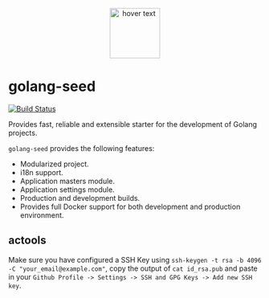 <p align="center">
  <img src="https://github.com/golang/go/blob/master/doc/gopher/gophercolor.png" width="100" title="hover text">
</p>

# golang-seed

[![Build Status](https://travis-ci.org/alobaton/golang-seed.svg?branch=master)](https://travis-ci.org/alobaton/golang-seed)

Provides fast, reliable and extensible starter for the development of Golang projects.

`golang-seed` provides the following features:

- Modularized project.
- i18n support.
- Application masters module.
- Application settings module.
- Production and development builds.
- Provides full Docker support for both development and production environment.

## actools

Make sure you have configured a SSH Key using `ssh-keygen -t rsa -b 4096 -C "your_email@example.com"`, copy the output of `cat id_rsa.pub` and paste in your `Github Profile -> Settings -> SSH and GPG Keys -> Add new SSH key`.
